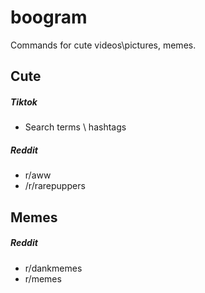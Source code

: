 # boogram

Commands for cute videos\pictures, memes.

## Cute 
##### Tiktok
* Search terms \ hashtags

##### Reddit
* r/aww
* /r/rarepuppers

## Memes
##### Reddit
* r/dankmemes
* r/memes

